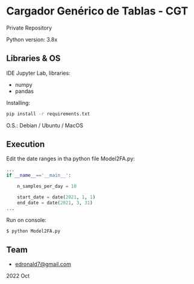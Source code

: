 # Cargador Genérico de Tablas - CGT
Private Repository


Python version: 3.8x
## Libraries & OS
IDE Jupyter Lab, libraries:
- numpy
- pandas

Installing:
```bash
pip install -r requirements.txt
```

O.S.: Debian / Ubuntu / MacOS

## Execution
Edit the date ranges in tha python file Model2FA.py:
```python
...
if __name__=='__main__':

    n_samples_per_day = 10

    start_date = date(2021, 1, 1)
    end_date = date(2021, 3, 31)
...
```
Run on console:
```bash
$ python Model2FA.py

```



## Team 
- edronald7@gmail.com

2022 Oct